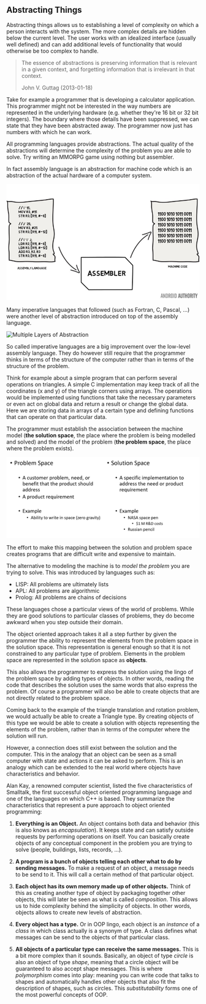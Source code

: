 ## Abstracting Things

Abstracting things allows us to establishing a level of complexity on which a person interacts with the system. The more complex details are hidden below the current level. The user works with an idealized interface (usually well defined) and can add additional levels of functionality that would otherwise be too complex to handle.

> The essence of abstractions is preserving information that is relevant in a given context, and forgetting information that is irrelevant in that context.
>
> John V. Guttag (2013-01-18)

Take for example a programmer that is developing a calculator application. This programmer might not be interested in the way numbers are represented in the underlying hardware (e.g. whether they're 16 bit or 32 bit integers). The boundary where those details have been suppressed, we can state that they have been abstracted away. The programmer now just has numbers with which he can work.

All programming languages provide abstractions. The actual quality of the abstractions will determine the complexity of the problem you are able to solve. Try writing an MMORPG game using nothing but assembler.

In fact assembly language is an abstraction for machine code which is an abstraction of the actual hardware of a computer system.

![Assembler is an abstraction of Machine Code [^1]](img/assembler_abstraction.jpg)

[^1]: Source http://www.androidauthority.com/assembly-language-and-machine-code-678230/

Many imperative languages that followed (such as Fortran, C, Pascal, ...) were another level of abstraction introduced on top of the assembly language.

![Multiple Layers of Abstraction](https://www.lucidchart.com/publicSegments/view/9795cc73-acd7-478a-a1e0-3bc66b19496c/image.png)

So called imperative languages are a big improvement over the low-level assembly language. They do however still require that the programmer thinks in terms of the structure of the computer rather than in terms of the structure of the problem.

Think for example about a simple program that can perform several operations on triangles. A simple C implementation may keep track of all the coordinates (x and y) of the triangle corners using arrays. The operations would be implemented using functions that take the necessary parameters or even act on global data and return a result or change the global data. Here we are storing data in arrays of a certain type and defining functions that can operate on that particular data.

The programmer must establish the association between the machine model (**the solution space**, the place where the problem is being modelled and solved) and the model of the problem (**the problem space**, the place where the problem exists).

![Problem Space versus Solution Space](img/problem_solution_space.png)

The effort to make this mapping between the solution and problem space creates programs that are difficult write and expensive to maintain.

The alternative to modeling the machine is to *model the problem* you are trying to solve. This was introduced by languages such as:
* LISP: All problems are ultimately lists
* APL: All problems are algorithmic
* Prolog: All problems are chains of decisions

These languages chose a particular views of the world of problems. While they are good solutions to particular classes of problems, they do become awkward when you step outside their domain.

The object oriented approach takes it all a step further by given the programmer the ability to represent the elements from the problem space in the solution space. This representation is general enough so that it is not constrained to any particular type of problem. Elements in the problem space are represented in the solution space as **objects**.

This also allows the programmer to express the solution using the lingo of the problem space by adding types of objects. In other words, reading the code that describes the solution uses the same words that also express the problem. Of course a programmer will also be able to create objects that are not directly related to the problem space.

Coming back to the example of the triangle translation and rotation problem, we would actually be able to create a Triangle type. By creating objects of this type we would be able to create a solution with objects representing the elements of the problem, rather than in terms of the computer where the solution will run.

However, a connection does still exist between the solution and the computer. This in the analogy that an object can be seen as a small computer with state and actions it can be asked to perform. This is an analogy which can be extended to the real world where objects have characteristics and behavior.

Alan Kay, a renowned computer scientist, listed the five characteristics of Smalltalk, the first successful object oriented programming language and one of the languages on which C++ is based. They summarize the characteristics that represent a pure approach to object oriented programming:

1. **Everything is an Object.** An object contains both data and behavior (this is  also knows as *encapsulation*). It keeps state and can satisfy outside requests by performing operations on itself. You can basically create objects of any conceptual component in the problem you are trying to solve (people, buildings, lists, records, ...).

2. **A program is a bunch of objects telling each other what to do by sending messages.** To make a request of an object, a message needs to be send to it. This will call a certain method of that particular object.

3. **Each object has its own memory made up of other objects.** Think of this as creating another type of object by packaging together other objects, this will later be seen as what is called *composition*. This allows us to hide complexity behind the simplicity of objects. In other words, objects allows to create new levels of abstraction.

4. **Every object has a type.** Or in OOP lingo, each object is an *instance* of a *class* in which class actually is a synonym of type. A class defines what messages can be send to the objects of that particular class.

5. **All objects of a particular type can receive the same messages.** This is a bit more complex than it sounds. Basically, an object of type *circle* is also an object of type *shape*, meaning that a circle object will be guaranteed to also accept shape messages. This is where *polymorphism* comes into play: meaning you can write code that talks to shapes and automatically handles other objects that also fit the description of shapes, such as circles. This *substitutability* forms one of the most powerful concepts of OOP.
